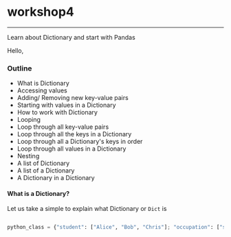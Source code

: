 # workshop4
---
Learn about Dictionary and start with Pandas

Hello,

### Outline

* What is Dictionary
 * Accessing values
 * Adding/ Removing new key-value pairs
 * Starting with values in a Dictionary
* How to work with Dictionary
 * Looping
  * Loop through all key-value pairs
  * Loop through all the keys in a Dictionary
  * Loop through all a Dictionary's keys in order
  * Loop through all values in a Dictionary
 * Nesting
  * A list of Dictionary
  * A list of a Dictionary
  * A Dictionary in a Dictionary

#### What is a Dictionary?

Let us take a simple to explain what Dictionary or `Dict` is

```python

python_class = {"student": ["Alice", "Bob", "Chris"]; "occupation": ["student", "marketer", "researcher"]; "Years Old": [20, 27, 35]}

```
